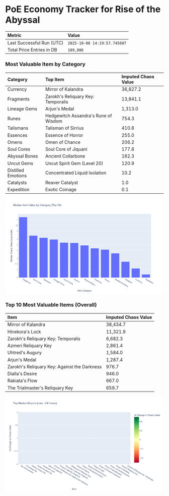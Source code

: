 # PoE Economy Tracker for Rise of the Abyssal

<!-- START_MAINTENANCE -->
| Metric | Value |
|:---|:---|
| Last Successful Run (UTC) | `2025-10-06 14:19:57.745607` |
| Total Price Entries in DB | `109,806` |

<!-- END_MAINTENANCE -->

<!-- START_DATAFRAME_DEBUG -->
<!-- END_DATAFRAME_DEBUG -->

<!-- START_CATEGORY_ANALYSIS -->
### Most Valuable Item by Category
| Category | Top Item | Imputed Chaos Value |
| :--- | :--- | :--- |
| Currency | Mirror of Kalandra | 36,827.2 |
| Fragments | Zarokh's Reliquary Key: Temporalis | 13,841.1 |
| Lineage Gems | Arjun's Medal | 1,313.0 |
| Runes | Hedgewitch Assandra's Rune of Wisdom | 754.3 |
| Talismans | Talisman of Sirrius | 410.8 |
| Essences | Essence of Horror | 255.0 |
| Omens | Omen of Chance | 206.2 |
| Soul Cores | Soul Core of Jiquani | 177.8 |
| Abyssal Bones | Ancient Collarbone | 162.3 |
| Uncut Gems | Uncut Spirit Gem (Level 20) | 120.9 |
| Distilled Emotions | Concentrated Liquid Isolation | 10.2 |
| Catalysts | Reaver Catalyst | 1.0 |
| Expedition | Exotic Coinage | 0.1 |


![Category Analysis Chart](charts/category_analysis.png)
<!-- END_ANALYSIS -->

<!-- START_ANALYSIS -->
### Top 10 Most Valuable Items (Overall)
| Item | Imputed Chaos Value |
| :--- | :--- |
| Mirror of Kalandra | 38,434.7 |
| Hinekora's Lock | 11,321.9 |
| Zarokh's Reliquary Key: Temporalis | 6,682.3 |
| Azmeri Reliquary Key | 2,861.4 |
| Uhtred's Augury | 1,584.0 |
| Arjun's Medal | 1,287.4 |
| Zarokh's Reliquary Key: Against the Darkness | 976.7 |
| Dialla's Desire | 946.0 |
| Rakiata's Flow | 667.0 |
| The Trialmaster's Reliquary Key | 659.7 |


![Market Movers Chart](charts/market_movers.png)
<!-- END_ANALYSIS -->
